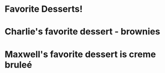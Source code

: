 # Favorite Desserts!
# Charlie's favorite dessert - brownies
# Maxwell's favorite dessert is creme bruleé
